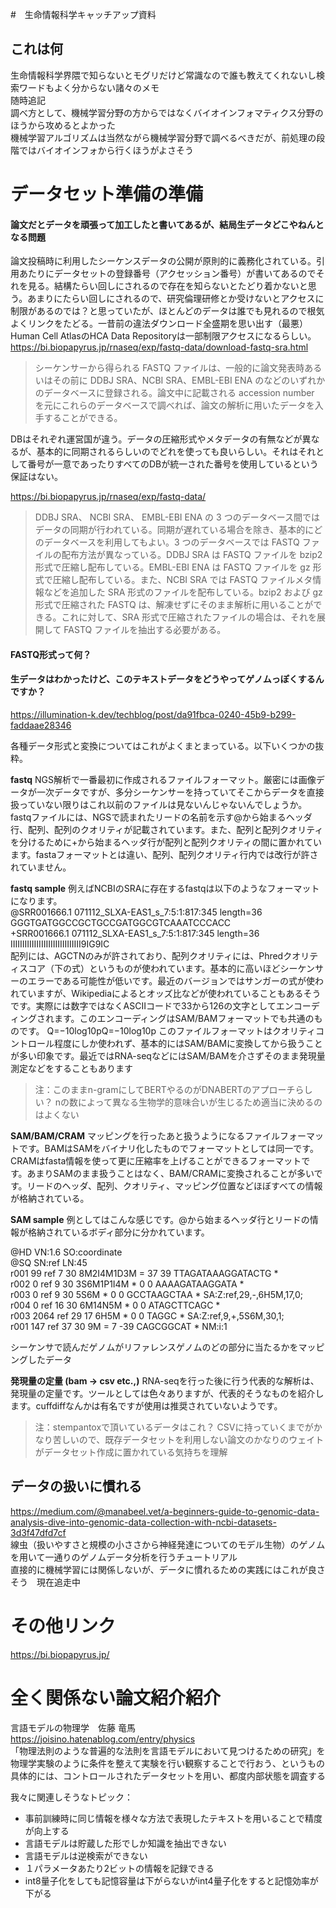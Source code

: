 #　生命情報科学キャッチアップ資料
## これは何
生命情報科学界隈で知らないとモグリだけど常識なので誰も教えてくれないし検索ワードもよく分からない諸々のメモ  
随時追記  
調べ方として、機械学習分野の方からではなくバイオインフォマティクス分野のほうから攻めるとよかった  
機械学習アルゴリズムは当然ながら機械学習分野で調べるべきだが、前処理の段階ではバイオインフォから行くほうがよさそう  

# データセット準備の準備
#### 論文だとデータを頑張って加工したと書いてあるが、結局生データどこやねんとなる問題 

論文投稿時に利用したシーケンスデータの公開が原則的に義務化されている。引用あたりにデータセットの登録番号（アクセッション番号）が書いてあるのでそれを見る。結構たらい回しにされるので存在を知らないとたどり着かないと思う。あまりにたらい回しにされるので、研究倫理研修とか受けないとアクセスに制限があるのでは？と思っていたが、ほとんどのデータは誰でも見れるので根気よくリンクをたどる。一昔前の違法ダウンロード全盛期を思い出す（最悪）
Human Cell AtlasのHCA Data Repositoryは一部制限アクセスになるらしい。
https://bi.biopapyrus.jp/rnaseq/exp/fastq-data/download-fastq-sra.html
>シーケンサーから得られる FASTQ ファイルは、一般的に論文発表時あるいはその前に DDBJ SRA、NCBI SRA、EMBL-EBI ENA のなどのいずれかのデータベースに登録される。論文中に記載される accession number を元にこれらのデータベースで調べれば、論文の解析に用いたデータを入手することができる。

DBはそれぞれ運営国が違う。データの圧縮形式やメタデータの有無などが異なるが、基本的に同期されるらしいのでどれを使っても良いらしい。それはそれとして番号が一意であったりすべてのDBが統一された番号を使用しているという保証はない。

https://bi.biopapyrus.jp/rnaseq/exp/fastq-data/
>DDBJ SRA、 NCBI SRA、 EMBL-EBI ENA の 3 つのデータベース間ではデータの同期が行われている。同期が遅れている場合を除き、基本的にどのデータベースを利用してもよい。3 つのデータベースでは FASTQ ファイルの配布方法が異なっている。DDBJ SRA は FASTQ ファイルを bzip2 形式で圧縮し配布している。EMBL-EBI ENA は FASTQ ファイルを gz 形式で圧縮し配布している。また、NCBI SRA では FASTQ ファイルメタ情報などを追加した SRA 形式のファイルを配布している。bzip2 および gz 形式で圧縮された FASTQ は、解凍せずにそのまま解析に用いることができる。これに対して、SRA 形式で圧縮されたファイルの場合は、それを展開して FASTQ ファイルを抽出する必要がある。


#### FASTQ形式って何？
#### 生データはわかったけど、このテキストデータをどうやってゲノムっぽくするんですか？
https://illumination-k.dev/techblog/post/da91fbca-0240-45b9-b299-faddaae28346

各種データ形式と変換についてはこれがよくまとまっている。以下いくつかの抜粋。

**fastq**
NGS解析で一番最初に作成されるファイルフォーマット。厳密には画像データが一次データですが、多分シーケンサーを持っていてそこからデータを直接扱っていない限りはこれ以前のファイルは見ないんじゃないんでしょうか。
fastqファイルには、NGSで読まれたリードの名前を示す@から始まるヘッダ行、配列、配列のクオリティが記載されています。また、配列と配列クオリティを分けるために+から始まるヘッダ行が配列と配列クオリティの間に置かれています。fastaフォーマットとは違い、配列、配列クオリティ行内では改行が許されていません。

**fastq sample**
例えばNCBIのSRAに存在するfastqは以下のようなフォーマットになります。  
@SRR001666.1 071112_SLXA-EAS1_s_7:5:1:817:345 length=36  
GGGTGATGGCCGCTGCCGATGGCGTCAAATCCCACC  
+SRR001666.1 071112_SLXA-EAS1_s_7:5:1:817:345 length=36  
IIIIIIIIIIIIIIIIIIIIIIIIIIIIII9IG9IC  
配列には、AGCTNのみが許されており、配列クオリティには、Phredクオリティスコア（下の式）というものが使われています。基本的に高いほどシーケンサーのエラーである可能性が低いです。最近のバージョンではサンガーの式が使われていますが、Wikipediaによるとオッズ比などが使われていることもあるそうです。実際には数字ではなくASCIIコードで33から126の文字としてエンコーディングされます。このエンコーディングはSAM/BAMフォーマットでも共通のものです。
Q=−10log10pQ=−10log10​p
このファイルフォーマットはクオリティコントロール程度にしか使われず、基本的にはSAM/BAMに変換してから扱うことが多い印象です。最近ではRNA-seqなどにはSAM/BAMを介さずそのまま発現量測定などをすることもあります

>注：このままn-gramにしてBERTやるのがDNABERTのアプローチらしい？
>nの数によって異なる生物学的意味合いが生じるため適当に決めるのはよくない

**SAM/BAM/CRAM**
マッピングを行ったあと扱うようになるファイルフォーマットです。BAMはSAMをバイナリ化したものでフォーマットとしては同一です。CRAMはfasta情報を使って更に圧縮率を上げることができるフォーマットです。あまりSAMのまま扱うことはなく、BAM/CRAMに変換されることが多いです。リードのヘッダ、配列、クオリティ、マッピング位置などほぼすべての情報が格納されている。

**SAM sample**
例としてはこんな感じです。@から始まるヘッダ行とリードの情報が格納されているボディ部分に分かれています。

@HD VN:1.6 SO:coordinate  
@SQ SN:ref LN:45  
r001 99 ref 7 30 8M2I4M1D3M = 37 39 TTAGATAAAGGATACTG *  
r002 0 ref 9 30 3S6M1P1I4M * 0 0 AAAAGATAAGGATA *  
r003 0 ref 9 30 5S6M * 0 0 GCCTAAGCTAA * SA:Z:ref,29,-,6H5M,17,0;  
r004 0 ref 16 30 6M14N5M * 0 0 ATAGCTTCAGC *  
r003 2064 ref 29 17 6H5M * 0 0 TAGGC * SA:Z:ref,9,+,5S6M,30,1;  
r001 147 ref 37 30 9M = 7 -39 CAGCGGCAT * NM:i:1  

シーケンサで読んだゲノムがリファレンスゲノムのどの部分に当たるかをマッピングしたデータ

**発現量の定量 (bam -> csv etc.,)**
RNA-seqを行った後に行う代表的な解析は、発現量の定量です。ツールとしては色々ありますが、代表的そうなものを紹介します。cuffdiffなんかは有名ですが使用は推奨されていないようです。

>注：stempantoxで頂いているデータはこれ？
>CSVに持っていくまでがかなり苦しいので、既存データセットを利用しない論文のかなりのウェイトがデータセット作成に置かれている気持ちを理解

## データの扱いに慣れる
https://medium.com/@manabeel.vet/a-beginners-guide-to-genomic-data-analysis-dive-into-genomic-data-collection-with-ncbi-datasets-3d3f47dfd7cf  
線虫（扱いやすさと規模の小ささから神経発達についてのモデル生物）のゲノムを用いて一通りのゲノムデータ分析を行うチュートリアル  
直接的に機械学習には関係しないが、データに慣れるための実践にはこれが良さそう　現在追走中  　

# その他リンク
https://bi.biopapyrus.jp/

# 全く関係ない論文紹介紹介
言語モデルの物理学　佐藤 竜馬  
https://joisino.hatenablog.com/entry/physics  
「物理法則のような普遍的な法則を言語モデルにおいて見つけるための研究」を物理学実験のように条件を整えて実験を行い観察することで行おう、というもの  
具体的には、コントロールされたデータセットを用い、都度内部状態を調査する  

我々に関連しそうなトピック：
- 事前訓練時に同じ情報を様々な方法で表現したテキストを用いることで精度が向上する
- 言語モデルは貯蔵した形でしか知識を抽出できない
- 言語モデルは逆検索ができない
- １パラメータあたり2ビットの情報を記録できる
- int8量子化をしても記憶容量は下がらないがint4量子化をすると記憶効率が下がる